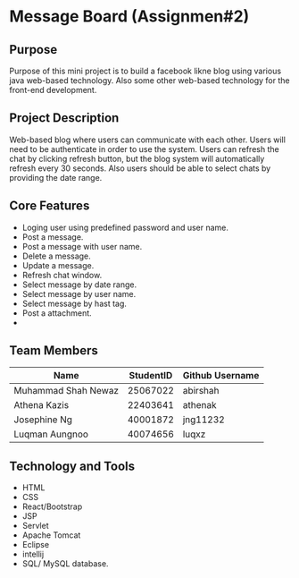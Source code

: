 # Message Board (Assignmen#2)

## Purpose 
Purpose of this mini project is to build a facebook likne blog  using various java web-based technology.
Also some other web-based technology for the front-end development.

## Project Description
Web-based blog where users can communicate with each other. Users will need to be authenticate in order to use the system. Users can refresh the chat by clicking refresh button, but the blog system will automatically refresh every 30 seconds. Also users should be able to select chats by providing the date range.

## Core Features
  * Loging user using predefined password and user name.
  * Post a message.  
  * Post a message with user name.
  * Delete a message. 
  * Update a message.
  * Refresh chat window.
  * Select message by date range.
  * Select message by user name.
  * Select message by hast tag.
  * Post a attachment.
  * 
  
## Team Members

| Name                     |StudentID                     |Github Username
|------------------------- |----------------------------- |----------------
|Muhammad Shah Newaz       |25067022                      |abirshah
|Athena Kazis              |22403641                      |athenak
|Josephine Ng              |40001872                      |jng11232
|Luqman Aungnoo            |40074656                      |luqxz

## Technology and Tools
* HTML
* CSS
* React/Bootstrap 
* JSP
* Servlet
* Apache Tomcat
* Eclipse
* intellij
* SQL/ MySQL database.

